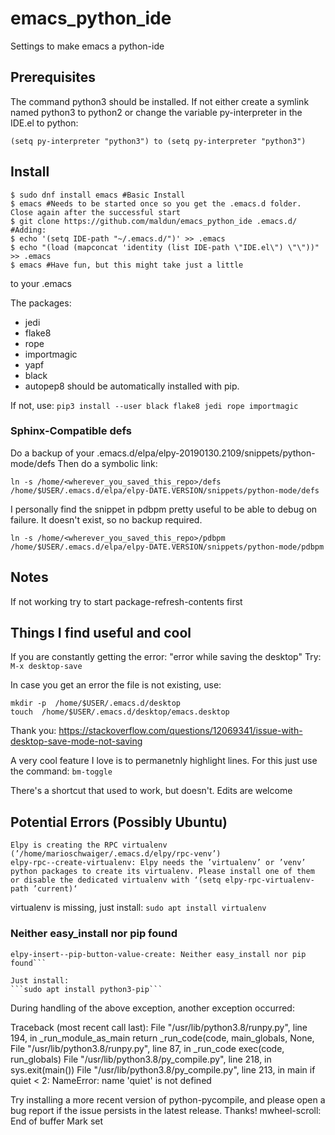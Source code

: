 # emacs_python_ide
Settings to make emacs a python-ide

## Prerequisites
The command python3 should be installed.
If not either create a symlink named python3 to python2
or change the variable py-interpreter in the IDE.el to python:
```
(setq py-interpreter "python3") to (setq py-interpreter "python3")  
```

## Install

```
$ sudo dnf install emacs #Basic Install
$ emacs #Needs to be started once so you get the .emacs.d folder. Close again after the successful start
$ git clone https://github.com/maldun/emacs_python_ide .emacs.d/
#Adding: 
$ echo '(setq IDE-path "~/.emacs.d/")' >> .emacs
$ echo "(load (mapconcat 'identity (list IDE-path \"IDE.el\") \"\"))" >> .emacs
$ emacs #Have fun, but this might take just a little
```

to your .emacs

The packages:
- jedi
- flake8
- rope
- importmagic
- yapf
- black
- autopep8
should be automatically installed
with pip.

If not, use:
```pip3 install --user black flake8 jedi rope importmagic```


### Sphinx-Compatible defs
Do a backup of your .emacs.d/elpa/elpy-20190130.2109/snippets/python-mode/defs
Then do a symbolic link:
```
ln -s /home/<wherever_you_saved_this_repo>/defs /home/$USER/.emacs.d/elpa/elpy-DATE.VERSION/snippets/python-mode/defs
```

I personally find the snippet in pdbpm pretty useful to be able to debug on failure. It doesn't exist, so no backup required.
```
ln -s /home/<wherever_you_saved_this_repo>/pdbpm /home/$USER/.emacs.d/elpa/elpy-DATE.VERSION/snippets/python-mode/pdbpm
```



## Notes

If not working try to start package-refresh-contents first

## Things I find useful and cool
If you are constantly getting the error: "error while saving the desktop"
Try: ```M-x desktop-save```

In case you get an error the file is not existing, use:
```
mkdir -p  /home/$USER/.emacs.d/desktop
touch  /home/$USER/.emacs.d/desktop/emacs.desktop
```
Thank you:
https://stackoverflow.com/questions/12069341/issue-with-desktop-save-mode-not-saving

A very cool feature I love is to permanetnly highlight lines.
For this just use the command:
```bm-toggle```

There's a shortcut that used to work, but doesn't. Edits are welcome

## Potential Errors (Possibly Ubuntu)

```
Elpy is creating the RPC virtualenv (’/home/marioschwaiger/.emacs.d/elpy/rpc-venv’)
elpy-rpc--create-virtualenv: Elpy needs the ’virtualenv’ or ’venv’ python packages to create its virtualenv. Please install one of them or disable the dedicated virtualenv with ‘(setq elpy-rpc-virtualenv-path ’current)‘
```

virtualenv is missing, just install:
```sudo apt install virtualenv```

### Neither easy_install nor pip found

```Try installing a more recent version of python-pycompile, and please open a bug report if the issue persists in the latest release.  Thanks!
elpy-insert--pip-button-value-create: Neither easy_install nor pip found```

Just install:
```sudo apt install python3-pip```
```
During handling of the above exception, another exception occurred:

Traceback (most recent call last):
  File "/usr/lib/python3.8/runpy.py", line 194, in _run_module_as_main
    return _run_code(code, main_globals, None,
  File "/usr/lib/python3.8/runpy.py", line 87, in _run_code
    exec(code, run_globals)
  File "/usr/lib/python3.8/py_compile.py", line 218, in <module>
    sys.exit(main())
  File "/usr/lib/python3.8/py_compile.py", line 213, in main
    if quiet < 2:
NameError: name 'quiet' is not defined

Try installing a more recent version of python-pycompile, and please open a bug report if the issue persists in the latest release.  Thanks!
mwheel-scroll: End of buffer
Mark set
```

